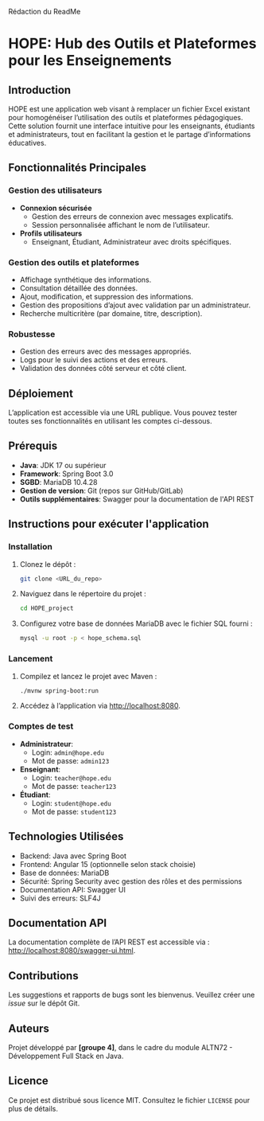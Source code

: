Rédaction du ReadMe

# HOPE: Hub des Outils et Plateformes pour les Enseignements

## Introduction
HOPE est une application web visant à remplacer un fichier Excel existant pour homogénéiser l’utilisation des outils et plateformes pédagogiques. Cette solution fournit une interface intuitive pour les enseignants, étudiants et administrateurs, tout en facilitant la gestion et le partage d’informations éducatives.

## Fonctionnalités Principales

### Gestion des utilisateurs
- **Connexion sécurisée**
    - Gestion des erreurs de connexion avec messages explicatifs.
    - Session personnalisée affichant le nom de l’utilisateur.
- **Profils utilisateurs**
    - Enseignant, Étudiant, Administrateur avec droits spécifiques.

### Gestion des outils et plateformes
- Affichage synthétique des informations.
- Consultation détaillée des données.
- Ajout, modification, et suppression des informations.
- Gestion des propositions d’ajout avec validation par un administrateur.
- Recherche multicritère (par domaine, titre, description).

### Robustesse
- Gestion des erreurs avec des messages appropriés.
- Logs pour le suivi des actions et des erreurs.
- Validation des données côté serveur et côté client.

## Déploiement
L’application est accessible via une URL publique. Vous pouvez tester toutes ses fonctionnalités en utilisant les comptes ci-dessous.

## Prérequis
- **Java**: JDK 17 ou supérieur
- **Framework**: Spring Boot 3.0
- **SGBD**: MariaDB 10.4.28
- **Gestion de version**: Git (repos sur GitHub/GitLab)
- **Outils supplémentaires**: Swagger pour la documentation de l'API REST

## Instructions pour exécuter l'application

### Installation
1. Clonez le dépôt :
   ```bash
   git clone <URL_du_repo>
   ```
2. Naviguez dans le répertoire du projet :
   ```bash
   cd HOPE_project
   ```
3. Configurez votre base de données MariaDB avec le fichier SQL fourni :
   ```bash
   mysql -u root -p < hope_schema.sql
   ```

### Lancement
1. Compilez et lancez le projet avec Maven :
   ```bash
   ./mvnw spring-boot:run
   ```
2. Accédez à l’application via [http://localhost:8080](http://localhost:8080).

### Comptes de test
- **Administrateur**:
    - Login: `admin@hope.edu`
    - Mot de passe: `admin123`
- **Enseignant**:
    - Login: `teacher@hope.edu`
    - Mot de passe: `teacher123`
- **Étudiant**:
    - Login: `student@hope.edu`
    - Mot de passe: `student123`

## Technologies Utilisées
- Backend: Java avec Spring Boot
- Frontend: Angular 15 (optionnelle selon stack choisie)
- Base de données: MariaDB
- Sécurité: Spring Security avec gestion des rôles et des permissions
- Documentation API: Swagger UI
- Suivi des erreurs: SLF4J

## Documentation API
La documentation complète de l’API REST est accessible via : [http://localhost:8080/swagger-ui.html](http://localhost:8080/swagger-ui.html).

## Contributions
Les suggestions et rapports de bugs sont les bienvenus. Veuillez créer une *issue* sur le dépôt Git.

## Auteurs
Projet développé par **[groupe 4]**, dans le cadre du module ALTN72 - Développement Full Stack en Java.

## Licence
Ce projet est distribué sous licence MIT. Consultez le fichier `LICENSE` pour plus de détails.
